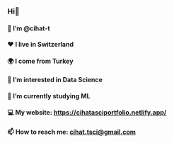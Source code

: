 ### Hi👋


#### 👋 I’m @cihat-t

#### ❤️ I live in Switzerland

#### 🌍 I come from Turkey
#### 👀 I’m interested in Data Science
#### 🌱 I’m currently studying ML 
#### 💻 My website: https://cihatasciportfolio.netlify.app/
#### 📫 How to reach me: cihat.tsci@gmail.com
